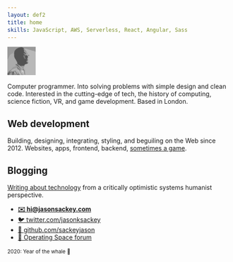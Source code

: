 ```yaml
---
layout: def2
title: home
skills: JavaScript, AWS, Serverless, React, Angular, Sass
---
```


<img src="./img/me.png" alt="" class="avatar" width="64" height="auto">

Computer programmer. Into solving problems with simple design and clean code. Interested in the cutting-edge of tech, the history of computing, science fiction, VR, and game development. Based in London.

## Web development

Building, designing, integrating, styling, and beguiling on the Web since 2012. Websites, apps, frontend, backend, [sometimes a game](https://sackeyjason.github.io/bankoso/).

## Blogging

[Writing about technology](https://overflow.space) from a critically optimistic systems humanist perspective.

- <b>[✉️ hi@jasonsackey.com](mailto:hi@jasonsackey.com)</b>
- [🐦 <span class="red">twitter.com</span>/jasonksackey][cp]
- [🐙 <span class="red">github.com</span>/sackeyjason][gh]
- [🚀 Operating Space forum](https://operatingspace.net)

<!--
- [🏢 <span class="red">linkedin.com/in/</span>jason-sackey-8998aa5a][li]
- [⚙️ <span class="red">codepen.io</span>/jasonsackey][cp]
-->

[tw]: https://twitter.com/jasonksackey
[gh]: https://github.com/sackeyjason
[li]: https://www.linkedin.com/in/jason-sackey-8998aa5a/
[cp]: http://codepen.io/jasonsackey

<small>2020: Year of the whale 🐳</small>
